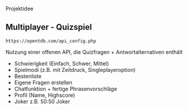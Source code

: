 Projektidee

## Multiplayer - Quizspiel   
`https://opentdb.com/api_config.php`

Nutzung einer offenen API, die Quizfragen + Antwortalternativen enthält

- Schwierigkeit (Einfach, Schwer, Mittel)
- Spielmodi (z.B. mit Zeitdruck, Singleplayeroption)
- Bestenliste
- Eigene Fragen erstellen
- Chatfunktion + fertige Phrasenvorschläge
- Profil (Name, Highscore)
- Joker z.B. 50:50 Joker